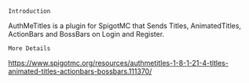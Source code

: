     Introduction
AuthMeTitles is a plugin for SpigotMC that Sends Titles, AnimatedTitles, ActionBars and BossBars on Login and Register.

    More Details
https://www.spigotmc.org/resources/authmetitles-1-8-1-21-4-titles-animated-titles-actionbars-bossbars.111370/
